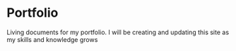 # Portfolio
Living documents for my portfolio. 
I will be creating and updating this site as my skills and knowledge grows